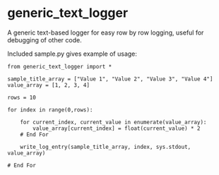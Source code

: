 # generic_text_logger

A generic text-based logger for easy row by row logging, useful for debugging of other code.

Included sample.py gives example of usage:

```
from generic_text_logger import *

sample_title_array = ["Value 1", "Value 2", "Value 3", "Value 4"]
value_array = [1, 2, 3, 4]

rows = 10

for index in range(0,rows):
	
	for current_index, current_value in enumerate(value_array):
		value_array[current_index] = float(current_value) * 2
	# End For
	
	write_log_entry(sample_title_array, index, sys.stdout, value_array)

# End For
```
